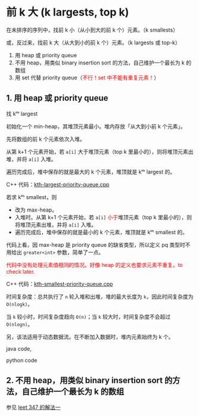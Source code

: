 # 前 k 大 (k largests, top k)

在未排序的序列中，找前 k 小（从小到大的前 k 个）元素。（k smallests）

或，反过来，找前 k 大（从大到小的前 k 个）元素。（k largests 或 top-k）

1. 用 heap 或 priority queue
2. 不用 heap，用类似 binary insertion sort 的方法，自己维护一个最长为 k 的数组
3. 用 set 代替 priority queue（<font color=red>不行！set 中不能有重复元素！</font>）

## 1. 用 heap 或 priority queue

找 kᵗʰ largest

初始化一个 min-heap，其堆顶元素最小。堆内存放「从大到小前 k 个元素」。

先将数组的前 k 个元素依次入堆。

从第 k+1 个元素开始，若 `a[i]` 大于堆顶元素（top k 里最小的），则将堆顶元素出堆，并将 `a[i]` 入堆。

遍历完成后，堆中保存的就是最大的 k 个元素，堆顶就是 kᵗʰ largest 的。

C++ 代码：[kth-largest-priority-queue.cpp](code/kth-largest-priority-queue.cpp)

若求 kᵗʰ smallest，则
- 改为 max-heap。
- 入堆时。从第 k+1 个元素开始，若 `a[i]` <font color=red>小于</font>堆顶元素（top k 里最小的），则将堆顶元素出堆，并将 `a[i]` 入堆。
- 遍历完成后，堆中保存的就是最小的 k 个元素，堆顶就是 kᵗʰ smallest 的。

代码上看，因 max-heap 是 priority queue 的缺省类型，所以定义 pq 类型时不用给出 `greater<int>` 参数，简单了一点。

<font color=red>代码中没有处理元素值相同的情况。好像 heap 的定义也要求元素不重复。to check later.</font>

C++ 代码：[kth-smallest-priority-queue.cpp](code/kth-smallest-priority-queue.cpp)

时间复杂度：总共执行了 `n` 轮入堆和出堆，堆的最大长度为 `k`，因此时间复杂度为 `O(nlogk)`。

当 `k` 较小时，时间复杂度趋向 `O(n)`；当 `k` 较大时，时间复杂度不会超过 `O(nlogn)`。

另，该法适用于动态数据流。在不断加入数据时，堆内元素始终为 k 个。


java code,

python code

## 2. 不用 heap，用类似 binary insertion sort 的方法，自己维护一个最长为 k 的数组

参见 [leet 347 的解法一](top-k-frequent-leet-347.md)

